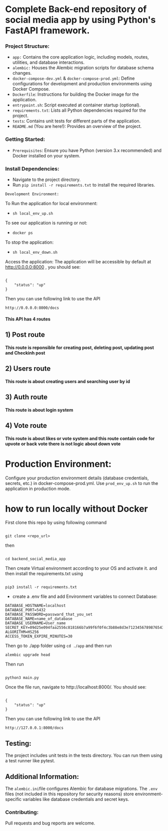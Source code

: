 
# Complete Back-end repository of social media app by using Python's FastAPI framework.



### Project Structure:

- `app:` Contains the core application logic, including models, routes, utilities, and database interactions.
- `alembic:` Houses the Alembic migration scripts for database schema changes.
- `docker-compose-dev.yml` & `docker-compose-prod.yml`: Define configurations for development and production environments using Docker Compose.
- `Dockerfile`: Instructions for building the Docker image for the application.
- `entrypoint.sh`: Script executed at container startup (optional).
- `requirements.txt`: Lists all Python dependencies required for the project.
- `tests`: Contains unit tests for different parts of the application.
- `README.md` (You are here!): Provides an overview of the project.

### Getting Started:

- `Prerequisites`: Ensure you have Python (version 3.x recommended) and Docker installed on your system.

### Install Dependencies:

- Navigate to the project directory.
- Run `pip install -r requirements.txt` to install the required libraries.

`Development Environment:`

To Run the application for local environment:
- `sh local_env_up.sh`

To see our application is running or not:
- `docker ps`

To stop the application:

- `sh local_env_down.sh`

Access the application: The application will be accessible by default at http://0.0.0.0:8000 , you should see:
```

{
    "status": "up"
}

```

Then you can use following link to use the  API

````
http://0.0.0.0:8000/docs 

````

#### This API  has 4 routes

## 1) Post route

#### This route is reponsible for creating post, deleting post, updating post and Checkinh post

## 2) Users route

#### This route is about creating users and searching user by id

## 3) Auth route

#### This route is about login system

## 4) Vote route

 #### This route is about likes or vote system and this route contain code for upvote or back vote there is not logic about down vote




# Production Environment:

Configure your production environment details (database credentials, secrets, etc.) in docker-compose-prod.yml.
Use `prod_env_up.sh` to run the application in production mode.


# how to run locally without Docker

First clone this repo by using following command

````

git clone <repo_url>

````
then 
````

cd backend_social_media_app

````

Then create Virtual environment according to your OS and activate it. and then install the requirements.txt using 

````

pip3 install -r requirements.txt

````

- create a .env file and add Environment variables to connect Database:
````
DATABASE_HOSTNAME=localhost
DATABASE_PORT=5432
DATABASE_PASSWORD=passward_that_you_set
DATABASE_NAME=name_of_database
DATABASE_USERNAME=User_name
SECRET_KEY=09d25e094faa2556c818166b7a99f6f0f4c3b88e8d3e71234567898765432 
ALGORITHM=HS256
ACCESS_TOKEN_EXPIRE_MINUTES=30 

````


Then go to ./app folder using `cd ./app` and then run 

````
alembic upgrade head

````


Then run
````

python3 main.py

````
Once the file run, navigate to http://localhost:8000/. You should see:

```

{
    "status": "up"
}

```


Then you can use following link to use the  API

````
http://127.0.0.1:8000/docs 

````

## Testing:

The project includes unit tests in the tests directory. You can run them using a test runner like pytest.

## Additional Information:

The `alembic.ini`file configures Alembic for database migrations.
The `.env` files (not included in this repository for security reasons) store environment-specific variables like database credentials and secret keys.

### Contributing:

Pull requests and bug reports are welcome.
